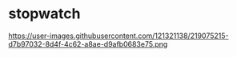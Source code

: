 # stopwatch

https://user-images.githubusercontent.com/121321138/219075215-d7b97032-8d4f-4c62-a8ae-d9afb0683e75.png
